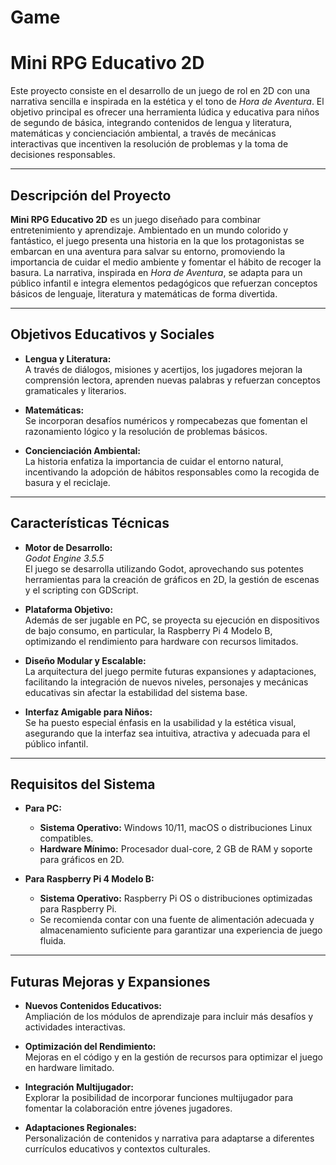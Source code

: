 # Game
# Mini RPG Educativo 2D

Este proyecto consiste en el desarrollo de un juego de rol en 2D con una narrativa sencilla e inspirada en la estética y el tono de *Hora de Aventura*. El objetivo principal es ofrecer una herramienta lúdica y educativa para niños de segundo de básica, integrando contenidos de lengua y literatura, matemáticas y concienciación ambiental, a través de mecánicas interactivas que incentiven la resolución de problemas y la toma de decisiones responsables.

---

## Descripción del Proyecto

**Mini RPG Educativo 2D** es un juego diseñado para combinar entretenimiento y aprendizaje. Ambientado en un mundo colorido y fantástico, el juego presenta una historia en la que los protagonistas se embarcan en una aventura para salvar su entorno, promoviendo la importancia de cuidar el medio ambiente y fomentar el hábito de recoger la basura. La narrativa, inspirada en *Hora de Aventura*, se adapta para un público infantil e integra elementos pedagógicos que refuerzan conceptos básicos de lenguaje, literatura y matemáticas de forma divertida.

---

## Objetivos Educativos y Sociales

- **Lengua y Literatura:**  
  A través de diálogos, misiones y acertijos, los jugadores mejoran la comprensión lectora, aprenden nuevas palabras y refuerzan conceptos gramaticales y literarios.

- **Matemáticas:**  
  Se incorporan desafíos numéricos y rompecabezas que fomentan el razonamiento lógico y la resolución de problemas básicos.

- **Concienciación Ambiental:**  
  La historia enfatiza la importancia de cuidar el entorno natural, incentivando la adopción de hábitos responsables como la recogida de basura y el reciclaje.

---

## Características Técnicas

- **Motor de Desarrollo:**  
  *Godot Engine 3.5.5*  
  El juego se desarrolla utilizando Godot, aprovechando sus potentes herramientas para la creación de gráficos en 2D, la gestión de escenas y el scripting con GDScript.

- **Plataforma Objetivo:**  
  Además de ser jugable en PC, se proyecta su ejecución en dispositivos de bajo consumo, en particular, la Raspberry Pi 4 Modelo B, optimizando el rendimiento para hardware con recursos limitados.

- **Diseño Modular y Escalable:**  
  La arquitectura del juego permite futuras expansiones y adaptaciones, facilitando la integración de nuevos niveles, personajes y mecánicas educativas sin afectar la estabilidad del sistema base.

- **Interfaz Amigable para Niños:**  
  Se ha puesto especial énfasis en la usabilidad y la estética visual, asegurando que la interfaz sea intuitiva, atractiva y adecuada para el público infantil.

---

## Requisitos del Sistema

- **Para PC:**  
  - **Sistema Operativo:** Windows 10/11, macOS o distribuciones Linux compatibles.  
  - **Hardware Mínimo:** Procesador dual-core, 2 GB de RAM y soporte para gráficos en 2D.

- **Para Raspberry Pi 4 Modelo B:**  
  - **Sistema Operativo:** Raspberry Pi OS o distribuciones optimizadas para Raspberry Pi.  
  - Se recomienda contar con una fuente de alimentación adecuada y almacenamiento suficiente para garantizar una experiencia de juego fluida.

---

## Futuras Mejoras y Expansiones

- **Nuevos Contenidos Educativos:**  
  Ampliación de los módulos de aprendizaje para incluir más desafíos y actividades interactivas.

- **Optimización del Rendimiento:**  
  Mejoras en el código y en la gestión de recursos para optimizar el juego en hardware limitado.

- **Integración Multijugador:**  
  Explorar la posibilidad de incorporar funciones multijugador para fomentar la colaboración entre jóvenes jugadores.

- **Adaptaciones Regionales:**  
  Personalización de contenidos y narrativa para adaptarse a diferentes currículos educativos y contextos culturales.

